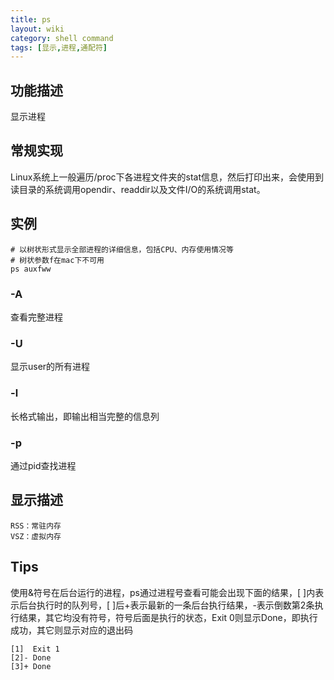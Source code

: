 ```yaml
---
title: ps
layout: wiki
category: shell command
tags: [显示,进程,通配符]
---
```


## 功能描述

显示进程

## 常规实现

Linux系统上一般遍历/proc下各进程文件夹的stat信息，然后打印出来，会使用到读目录的系统调用opendir、readdir以及文件I/O的系统调用stat。

## 实例

~~~
# 以树状形式显示全部进程的详细信息，包括CPU、内存使用情况等
# 树状参数f在mac下不可用
ps auxfww
~~~

### -A

查看完整进程

### -U <user>

显示user的所有进程

### -l

长格式输出，即输出相当完整的信息列

### -p

通过pid查找进程


## 显示描述

~~~Text
RSS：常驻内存
VSZ：虚拟内存
~~~


## Tips

使用&符号在后台运行的进程，ps通过进程号查看可能会出现下面的结果，[ ]内表示后台执行时的队列号，[ ]后+表示最新的一条后台执行结果，-表示倒数第2条执行结果，其它均没有符号，符号后面是执行的状态，Exit 0则显示Done，即执行成功，其它则显示对应的退出码

~~~
[1]  Exit 1
[2]- Done
[3]+ Done
~~~
